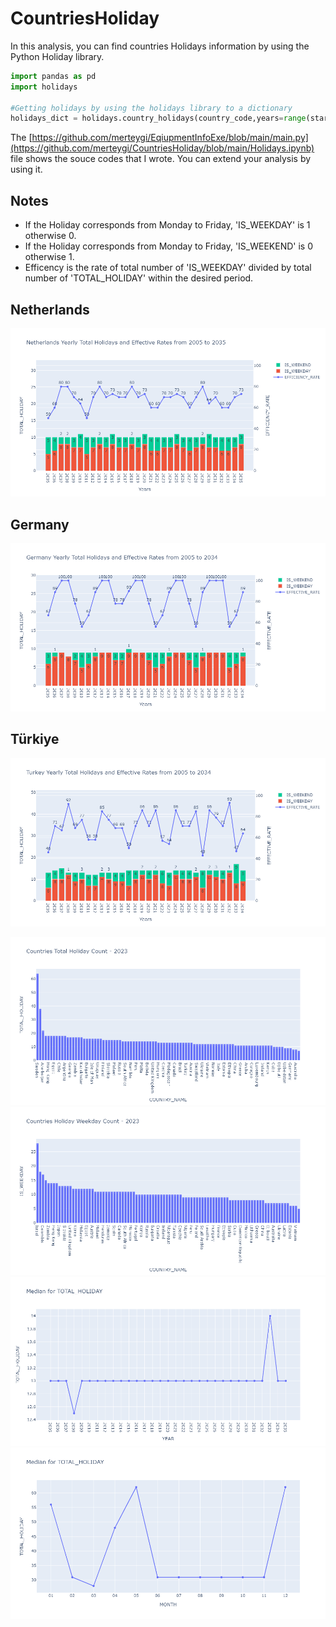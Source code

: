 # CountriesHoliday

In this analysis, you can find countries Holidays information by using the Python Holiday library. 

```python
import pandas as pd
import holidays

#Getting holidays by using the holidays library to a dictionary 
holidays_dict = holidays.country_holidays(country_code,years=range(start_year,end_year+1,1))
```

The [https://github.com/merteygi/EqiupmentInfoExe/blob/main/main.py](https://github.com/merteygi/CountriesHoliday/blob/main/Holidays.ipynb) file shows the souce codes that I wrote. You can extend your analysis by using it. 



## Notes
* If the Holiday corresponds from Monday to Friday, 'IS_WEEKDAY' is 1 otherwise 0. 
* If the Holiday corresponds from Monday to Friday, 'IS_WEEKEND' is 0 otherwise 1. 
* Efficency is the rate of total number of 'IS_WEEKDAY' divided by total number of 'TOTAL_HOLIDAY' within the desired period. 

## Netherlands
![Screenshot](NL.jpg)
## Germany
![Screenshot](DE.png)
## Türkiye
![Screenshot](TR.png)


![Screenshot](all_holiday_count.png)
![Screenshot](all_weekday_count.png)
![Screenshot](yearly_median_all_countries.png)
![Screenshot](monthly_median_all_countries.png)
